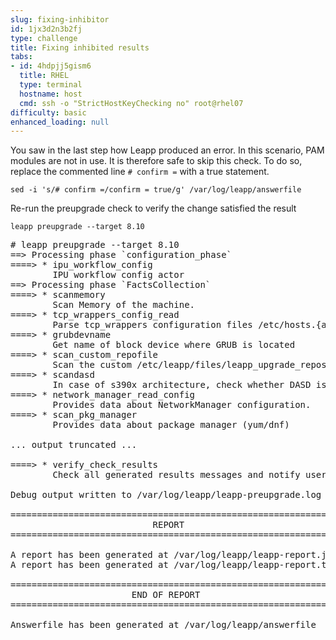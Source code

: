 ```yaml
---
slug: fixing-inhibitor
id: 1jx3d2n3b2fj
type: challenge
title: Fixing inhibited results
tabs:
- id: 4hdpjj5gism6
  title: RHEL
  type: terminal
  hostname: host
  cmd: ssh -o "StrictHostKeyChecking no" root@rhel07
difficulty: basic
enhanced_loading: null
---
```


You saw in the last step how Leapp produced an error. In this scenario, PAM modules are not in use. It is therefore safe to skip this check. To do so, replace the commented line `# confirm =` with a true statement.

```bash,run
sed -i 's/# confirm =/confirm = true/g' /var/log/leapp/answerfile
```

Re-run the preupgrade check to verify the change satisfied the result

```bash,run
leapp preupgrade --target 8.10
```

<pre class=file>
# leapp preupgrade --target 8.10
==> Processing phase `configuration_phase`
====> * ipu_workflow_config
        IPU workflow config actor
==> Processing phase `FactsCollection`
====> * scanmemory
        Scan Memory of the machine.
====> * tcp_wrappers_config_read
        Parse tcp_wrappers configuration files /etc/hosts.{allow,deny}.
====> * grubdevname
        Get name of block device where GRUB is located
====> * scan_custom_repofile
        Scan the custom /etc/leapp/files/leapp_upgrade_repositories.repo repo file.
====> * scandasd
        In case of s390x architecture, check whether DASD is used.
====> * network_manager_read_config
        Provides data about NetworkManager configuration.
====> * scan_pkg_manager
        Provides data about package manager (yum/dnf)

... output truncated ...

====> * verify_check_results
        Check all generated results messages and notify user about them.

Debug output written to /var/log/leapp/leapp-preupgrade.log

============================================================
                           REPORT
============================================================

A report has been generated at /var/log/leapp/leapp-report.json
A report has been generated at /var/log/leapp/leapp-report.txt

============================================================
                       END OF REPORT
============================================================

Answerfile has been generated at /var/log/leapp/answerfile
</pre>